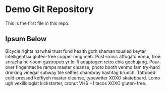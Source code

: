 # Demo Git Repository

This is the first file in this repo.

## Ipsum Below

Bicycle rights narwhal trust fund health goth shaman tousled keytar intelligentsia gluten-free copper mug meh. Post-ironic affogato ennui, fixie sriracha heirloom gastropub yr lo-fi adaptogen retro chia gochujang. Pour-over fingerstache ramps master cleanse, photo booth venmo fam try-hard drinking vinegar subway tile selfies chambray hashtag brunch. Tattooed cold-pressed keffiyeh master cleanse, typewriter XOXO skateboard. Lomo ugh vexillologist kickstarter, cronut VHS +1 tacos XOXO gluten-free.
